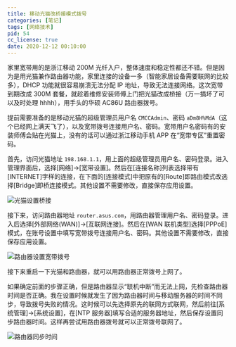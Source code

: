 ```yaml
---
title: 移动光猫改桥接模式拨号
categories: [笔记]
tags: [网络技术]
pid: 54
cc_license: true
date: 2020-12-12 00:10:00
---
```


家里宽带用的是浙江移动 200M 光纤入户，整体速度和稳定性都还不错。但是因为是用光猫兼作路由器功能，家里连接的设备一多（智能家居设备需要联网的比较多），DHCP 功能就很容易崩溃无法分配 IP 地址，导致无法连接网络。这次宽带到期改成 300M 套餐，就趁着维修安装师傅上门把光猫改成桥接（万一搞坏了可以及时处理 hhhh），用手头的华硕 AC86U 路由器拨号。
<!-- more -->

提前需要准备的是移动光猫的超级管理员用户名 `CMCCAdmin`、密码 `aDm8H%MdA`（这个已经网上满天飞了），以及宽带拨号连接用户名、密码。宽带用户名密码有的安装师傅会贴在光猫上，没有的话可以通过浙江移动手机 APP 在“宽带专区”重置密码。

首先，访问光猫地址 `198.168.1.1`，用上面的超级管理员用户名、密码登录。进入管理界面后，选择[网络]→[宽带设置]。然后在[连接名称]列表选择带有[INTERNET]字样的连接，在下面的[连接模式]中把原有的[Route]即路由模式改选择[Bridge]即桥连接模式。其他设置不需要修改，直接保存应用设置。

![光猫设置桥接](https://cos.pinlyu.com/post/2020/54-modem.webp#650x)

接下来，访问路由器地址 `router.asus.com`，用路由器管理用户名、密码登录。进入后选择[外部网络(WAN)]→[互联网连接]。然后在[WAN 联机类型]选择[PPPoE]模式，在账号设置中填写宽带拨号连接用户名、密码。其他设置不需要修改，直接保存应用设置。

![路由器设置宽带拨号](https://cos.pinlyu.com/post/2020/54-ac86u.webp#650x)

接下来重启一下光猫和路由器，就可以用路由器正常拨号上网了。

如果确定前面的步骤正确，但是路由器显示“联机中断”而无法上网，先检查路由器时间是否正确。我在设置时候就发生了因为路由器时间与移动服务器的时间不同步，导致拨号失败的情况。这时候可以先选择原先的联网方式联网，然后前往[系统管理]→[系统设置]，在[NTP 服务器]填写合适的服务器地址，然后保存设置同步路由器时间。这样再尝试用路由器拨号就可以正常拨号联网了。

![路由器同步时间](https://cos.pinlyu.com/post/2020/54-ntp.webp#650x)